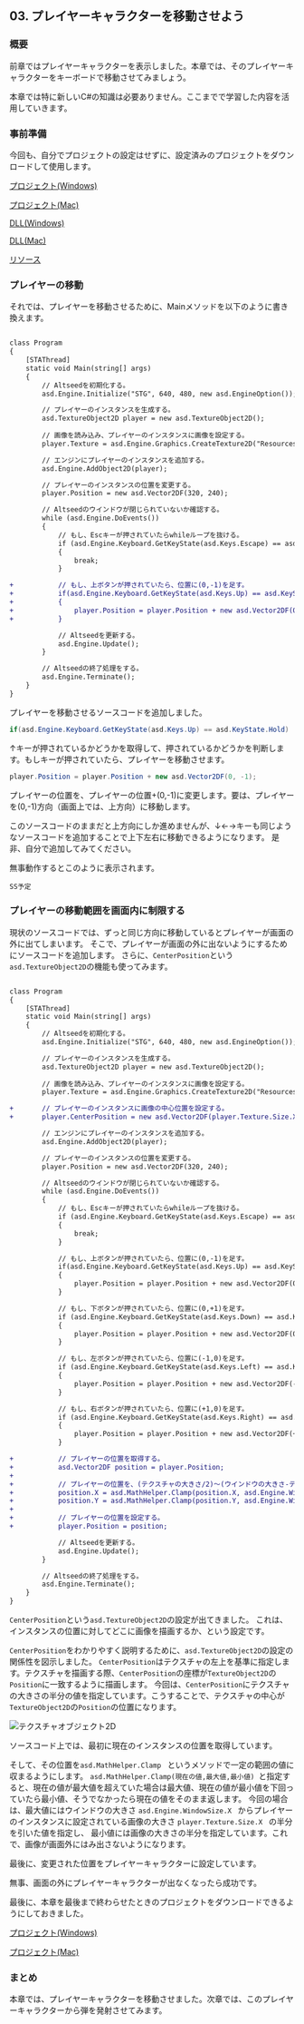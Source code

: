 ## 03. プレイヤーキャラクターを移動させよう

### 概要

前章ではプレイヤーキャラクターを表示しました。本章では、そのプレイヤーキャラクターをキーボードで移動させてみましょう。

本章では特に新しいC#の知識は必要ありません。ここまでで学習した内容を活用していきます。


### 事前準備

今回も、自分でプロジェクトの設定はせずに、設定済みのプロジェクトをダウンロードして使用します。

[プロジェクト(Windows)](Projects/STG02.zip?raw=true)

[プロジェクト(Mac)](Projects/STG02_Mac.zip?raw=true)

[DLL(Windows)](Common/DLL.zip?raw=true)

[DLL(Mac)](Common/Mac/DLL.zip?raw=true)

[リソース](Common/Resources.zip?raw=true)


### プレイヤーの移動

それでは、プレイヤーを移動させるために、Mainメソッドを以下のように書き換えます。

```diff

class Program
{
	[STAThread]
	static void Main(string[] args)
	{
		// Altseedを初期化する。
		asd.Engine.Initialize("STG", 640, 480, new asd.EngineOption());

		// プレイヤーのインスタンスを生成する。
		asd.TextureObject2D player = new asd.TextureObject2D();
		
		// 画像を読み込み、プレイヤーのインスタンスに画像を設定する。
		player.Texture = asd.Engine.Graphics.CreateTexture2D("Resources/Player.png");

		// エンジンにプレイヤーのインスタンスを追加する。
		asd.Engine.AddObject2D(player);

		// プレイヤーのインスタンスの位置を変更する。
		player.Position = new asd.Vector2DF(320, 240);

		// Altseedのウインドウが閉じられていないか確認する。
		while (asd.Engine.DoEvents())
		{
			// もし、Escキーが押されていたらwhileループを抜ける。
			if (asd.Engine.Keyboard.GetKeyState(asd.Keys.Escape) == asd.KeyState.Push)
			{
				break;
			}

+			// もし、上ボタンが押されていたら、位置に(0,-1)を足す。
+			if(asd.Engine.Keyboard.GetKeyState(asd.Keys.Up) == asd.KeyState.Hold)
+			{
+				player.Position = player.Position + new asd.Vector2DF(0, -1);
+			}

			// Altseedを更新する。
			asd.Engine.Update();
		}

		// Altseedの終了処理をする。
		asd.Engine.Terminate();
	}
}

```

プレイヤーを移動させるソースコードを追加しました。

```C#
if(asd.Engine.Keyboard.GetKeyState(asd.Keys.Up) == asd.KeyState.Hold)
```

↑キーが押されているかどうかを取得して、押されているかどうかを判断します。もしキーが押されていたら、プレイヤーを移動させます。

```C#
player.Position = player.Position + new asd.Vector2DF(0, -1);
```

プレイヤーの位置を、プレイヤーの位置+(0,-1)に変更します。要は、プレイヤーを(0,-1)方向（画面上では、上方向）に移動します。

このソースコードのままだと上方向にしか進めませんが、↓←→キーも同じようなソースコードを追加することで上下左右に移動できるようになります。
是非、自分で追加してみてください。

無事動作するとこのように表示されます。

```SS予定 ```

### プレイヤーの移動範囲を画面内に制限する

現状のソースコードでは、ずっと同じ方向に移動しているとプレイヤーが画面の外に出てしまいます。
そこで、プレイヤーが画面の外に出ないようにするためにソースコードを追加します。
さらに、`CenterPosition`という`asd.TextureObject2D`の機能も使ってみます。

```diff

class Program
{
	[STAThread]
	static void Main(string[] args)
	{
		// Altseedを初期化する。
		asd.Engine.Initialize("STG", 640, 480, new asd.EngineOption());

		// プレイヤーのインスタンスを生成する。
		asd.TextureObject2D player = new asd.TextureObject2D();
		
		// 画像を読み込み、プレイヤーのインスタンスに画像を設定する。
		player.Texture = asd.Engine.Graphics.CreateTexture2D("Resources/Player.png");

+		// プレイヤーのインスタンスに画像の中心位置を設定する。
+		player.CenterPosition = new asd.Vector2DF(player.Texture.Size.X / 2.0f, player.Texture.Size.Y / 2.0f);

		// エンジンにプレイヤーのインスタンスを追加する。
		asd.Engine.AddObject2D(player);

		// プレイヤーのインスタンスの位置を変更する。
		player.Position = new asd.Vector2DF(320, 240);

		// Altseedのウインドウが閉じられていないか確認する。
		while (asd.Engine.DoEvents())
		{
			// もし、Escキーが押されていたらwhileループを抜ける。
			if (asd.Engine.Keyboard.GetKeyState(asd.Keys.Escape) == asd.KeyState.Push)
			{
				break;
			}

			// もし、上ボタンが押されていたら、位置に(0,-1)を足す。
			if(asd.Engine.Keyboard.GetKeyState(asd.Keys.Up) == asd.KeyState.Hold)
			{
				player.Position = player.Position + new asd.Vector2DF(0, -1);
			}

			// もし、下ボタンが押されていたら、位置に(0,+1)を足す。
			if (asd.Engine.Keyboard.GetKeyState(asd.Keys.Down) == asd.KeyState.Hold)
			{
				player.Position = player.Position + new asd.Vector2DF(0, +1);
			}

			// もし、左ボタンが押されていたら、位置に(-1,0)を足す。
			if (asd.Engine.Keyboard.GetKeyState(asd.Keys.Left) == asd.KeyState.Hold)
			{
				player.Position = player.Position + new asd.Vector2DF(-1, 0);
			}

			// もし、右ボタンが押されていたら、位置に(+1,0)を足す。
			if (asd.Engine.Keyboard.GetKeyState(asd.Keys.Right) == asd.KeyState.Hold)
			{
				player.Position = player.Position + new asd.Vector2DF(+1, 0);
			}

+			// プレイヤーの位置を取得する。
+			asd.Vector2DF position = player.Position;
+		
+			// プレイヤーの位置を、(テクスチャの大きさ/2)～(ウインドウの大きさ-テクスチャの大きさ/2)の範囲に制限する。
+			position.X = asd.MathHelper.Clamp(position.X, asd.Engine.WindowSize.X - player.Texture.Size.X / 2.0f, player.Texture.Size.X / 2.0f);
+			position.Y = asd.MathHelper.Clamp(position.Y, asd.Engine.WindowSize.Y - player.Texture.Size.Y / 2.0f, player.Texture.Size.Y / 2.0f);
+		
+			// プレイヤーの位置を設定する。
+			player.Position = position;

			// Altseedを更新する。
			asd.Engine.Update();
		}

		// Altseedの終了処理をする。
		asd.Engine.Terminate();
	}
}

```

`CenterPosition`という`asd.TextureObject2D`の設定が出てきました。
これは、インスタンスの位置に対してどこに画像を描画するか、という設定です。

`CenterPosition`をわかりやすく説明するために、`asd.TextureObject2D`の設定の関係性を図示しました。
`CenterPosition`はテクスチャの左上を基準に指定します。テクスチャを描画する際、`CenterPosition`の座標が`TextureObject2D`の`Position`に一致するように描画します。
今回は、`CenterPosition`にテクスチャの大きさの半分の値を指定しています。こうすることで、テクスチャの中心が`TextureObject2D`の`Position`の位置になります。

![テクスチャオブジェクト2D](img/03_TextureObject2D.png)

ソースコード上では、最初に現在のインスタンスの位置を取得しています。

そして、その位置を```asd.MathHelper.Clamp ``` というメソッドで一定の範囲の値に収まるようにします。
```asd.MathHelper.Clamp(現在の値,最大値,最小値) ```と指定すると、現在の値が最大値を超えていた場合は最大値、現在の値が最小値を下回っていたら最小値、そうでなかったら現在の値をそのまま返します。
今回の場合は、最大値にはウインドウの大きさ ```asd.Engine.WindowSize.X ``` からプレイヤーのインスタンスに設定されている画像の大きさ ```player.Texture.Size.X ``` の半分を引いた値を指定し、
最小値には画像の大きさの半分を指定しています。これで、画像が画面外にはみ出さないようになります。

最後に、変更された位置をプレイヤーキャラクターに設定しています。

無事、画面の外にプレイヤーキャラクターが出なくなったら成功です。

最後に、本章を最後まで終わらせたときのプロジェクトをダウンロードできるようにしておきました。

[プロジェクト(Windows)](Projects/STG03.zip?raw=true)

[プロジェクト(Mac)](Projects/Mac/STG03.zip?raw=true)

### まとめ

本章では、プレイヤーキャラクターを移動させました。次章では、このプレイヤーキャラクターから弾を発射させてみます。
